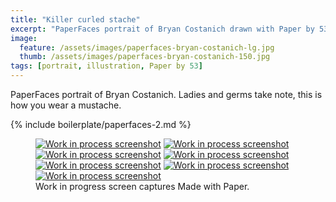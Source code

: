 ```yaml
---
title: "Killer curled stache"
excerpt: "PaperFaces portrait of Bryan Costanich drawn with Paper by 53 on an iPad."
image: 
  feature: /assets/images/paperfaces-bryan-costanich-lg.jpg
  thumb: /assets/images/paperfaces-bryan-costanich-150.jpg
tags: [portrait, illustration, Paper by 53]
---
```


PaperFaces portrait of Bryan Costanich. Ladies and germs take note, this is how you wear a mustache.

{% include boilerplate/paperfaces-2.md %}

<figure class="third">
  <a href="{{ site.url }}/assets/images/paperfaces-bryan-costanich-process-1-lg.jpg"><img src="{{ site.url }}/assets/images/paperfaces-bryan-costanich-process-1-600.jpg" alt="Work in process screenshot"></a>
  <a href="{{ site.url }}/assets/images/paperfaces-bryan-costanich-process-2-lg.jpg"><img src="{{ site.url }}/assets/images/paperfaces-bryan-costanich-process-2-600.jpg" alt="Work in process screenshot"></a>
  <a href="{{ site.url }}/assets/images/paperfaces-bryan-costanich-process-3-lg.jpg"><img src="{{ site.url }}/assets/images/paperfaces-bryan-costanich-process-3-600.jpg" alt="Work in process screenshot"></a>
  <a href="{{ site.url }}/assets/images/paperfaces-bryan-costanich-process-4-lg.jpg"><img src="{{ site.url }}/assets/images/paperfaces-bryan-costanich-process-4-600.jpg" alt="Work in process screenshot"></a>
  <a href="{{ site.url }}/assets/images/paperfaces-bryan-costanich-process-5-lg.jpg"><img src="{{ site.url }}/assets/images/paperfaces-bryan-costanich-process-5-600.jpg" alt="Work in process screenshot"></a>
  <a href="{{ site.url }}/assets/images/paperfaces-bryan-costanich-process-6-lg.jpg"><img src="{{ site.url }}/assets/images/paperfaces-bryan-costanich-process-6-600.jpg" alt="Work in process screenshot"></a>
  <a href="{{ site.url }}/assets/images/paperfaces-bryan-costanich-process-7-lg.jpg"><img src="{{ site.url }}/assets/images/paperfaces-bryan-costanich-process-7-600.jpg" alt="Work in process screenshot"></a>
  <figcaption>Work in progress screen captures Made with Paper.</figcaption>
</figure>